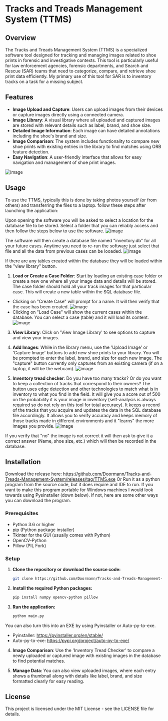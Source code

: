 # Tracks and Treads Management System (TTMS)

## Overview
The Tracks and Treads Management System (TTMS) is a specialized software tool designed for tracking and managing images related to shoe prints in forensic and investigative contexts. This tool is particularly useful for law enforcement agencies, forensic departments, and Search and Rescue (SAR) teams that need to categorize, compare, and retrieve shoe print data efficiently. My primary use of this tool for SAR is to inventory tracks on a task for a missing subject.

## Features
- **Image Upload and Capture**: Users can upload images from their devices or capture images directly using a connected camera.
- **Image Library**: A visual library where all uploaded and captured images are stored with relevant details such as label, brand, and shoe size.
- **Detailed Image Information**: Each image can have detailed annotations including the shoe's brand and size.
- **Image Comparison**: The system includes functionality to compare new shoe prints with existing entries in the library to find matches using ORB feature detection.
- **Easy Navigation**: A user-friendly interface that allows for easy navigation and management of shoe print images.

![image](https://github.com/AlexanderMegas/Tracks-and-Treads-Management-System/assets/103082286/e429d2a9-2d88-4b2d-a159-033a93cef88b)

## Usage
To use the TTMS, typically this is done by taking photos yourself (or from others) and transferring the files to a laptop.
follow these steps after launching the application:

Upon opening the software you will be asked to select a location for the database file to be stored. Select a folder that you can reliably access and then follow the steps below to use the software.
![image](https://github.com/user-attachments/assets/9ad8bd55-ee6f-493c-8a0c-01f28493c5de)

The software will then create a database file named "inventory.db" for all your future cases. Anytime you need to re-run the software just select that file and all the data from previous cases can be looaded.
![image](https://github.com/user-attachments/assets/0c39fbba-eac4-43e3-8d4c-1e75a86b8ee0)

If there are any tables created within the database they will be loaded within the "view library" button. 

1. **Load or Create a Case Folder**: Start by loading an existing case folder or create a new one where all your image data and details will be stored. The case folder should hold all your track images for that particular case. This will create a new table within the SQL database file.

- Clicking on "Create Case" will prompt for a name. It will then verify that the case has been created.
![image](https://github.com/user-attachments/assets/7e4a237e-e9e0-4673-be06-f44766b8e2dd)
- Clicking on "Load Case" will show the current cases within the database. You can select a case (table) and it will load its content.
![image](https://github.com/user-attachments/assets/6bbb21e0-95b4-4c41-af47-766a028b8df5)

3. **View Library**: Click on 'View Image Library' to see options to capture and view your images.
   
4. **Add Images**: While in the library menu, use the 'Upload Image' or 'Capture Image' buttons to add new shoe prints to your library. You will be prompted to enter the label, brand, and size for each new image. The "capture" button currently only captures from an existing camera (if on a laptop, it will be the webcam).
![image](https://github.com/user-attachments/assets/99dbf59f-f5ae-4e6e-9162-a4c06a29e147)

5. **Inventory tread checker**: Do you have too many tracks? Or do you want to keep a collection of tracks that correspond to their owners? The button uses edge detection and other technologies to match what is in inventory to what you find in the field. It will give you a score out of 500 on the probability it is your image in inventory (self-analysis is always required so do not rely on this tool for total accuracy). It keeps a record of the tracks that you acquire and updates the data in the SQL database file accordingly. It allows you to verify accuracy and keeps memory of those tracks made in different environments and it "learns" the more images you provide.
![image](https://github.com/user-attachments/assets/baae3b30-46db-4ffa-a9f1-0fcc9f3218af)

If you verify that "no" the image is not correct it will then ask to give it a correct answer (Name, shoe size, etc.) which will then be recorded in the database.

## Installation
Download the release here: https://github.com/Doormann/Tracks-and-Treads-Management-System/releases/tag/TTMS.exe
Or 
Run it as a python program from the source code, but it does require and IDE to run. If you want to make this program portable for Windows machines I would look towards using Pysinstaller (down below).
If not, here are some other ways you can download the program.
### Prerequisites
- Python 3.6 or higher
- pip (Python package installer)
- Tkinter for the GUI (usually comes with Python)
- OpenCV-Python
- Pillow (PIL Fork)

### Setup
1. **Clone the repository or download the source code:**
   ```bash
   git clone https://github.com/Doormann/Tracks-and-Treads-Management-System.git
   ```

2. **Install the required Python packages:**
   ```bash
   pip install numpy opencv-python pillow
   ```

3. **Run the application:**
   ```bash
   python main.py
   ```
You can also turn this into an EXE by using Pyinstaller or Auto-py-to-exe.

- Pyinstaller: https://pyinstaller.org/en/stable/
- Auto-py-to-exe: https://pypi.org/project/auto-py-to-exe/
4. **Image Comparison**: Use the 'Inventory Tread Checker' to compare a newly uploaded or captured image with existing images in the database to find potential matches.

5. **Manage Data**: You can also view uploaded images, where each entry shows a thumbnail along with details like label, brand, and size formatted clearly for easy reading.

## License
This project is licensed under the MIT License - see the LICENSE file for details.
